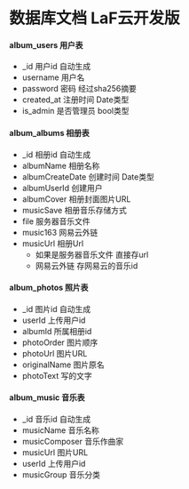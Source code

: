 # 数据库文档 LaF云开发版

#### album_users 用户表
- _id 用户id 自动生成
- username 用户名
- password 密码 经过sha256摘要
- created_at 注册时间 Date类型
- is_admin 是否管理员 bool类型

#### album_albums 相册表
- _id 相册id 自动生成
- albumName 相册名称
- albumCreateDate 创建时间 Date类型
- albumUserId 创建用户
- albumCover 相册封面图片URL
- musicSave 相册音乐存储方式
 - file 服务器音乐文件
 - music163 网易云外链
- musicUrl 相册Url
  - 如果是服务器音乐文件 直接存url
  - 网易云外链 存网易云的音乐id

#### album_photos 照片表
- _id 图片id 自动生成
- userId 上传用户id
- albumId 所属相册id
- photoOrder 图片顺序
- photoUrl 图片URL
- originalName 图片原名
- photoText 写的文字

#### album_music 音乐表
- _id 音乐id 自动生成
- musicName 音乐名称
- musicComposer 音乐作曲家
- musicUrl 图片URL
- userId 上传用户id
- musicGroup 音乐分类